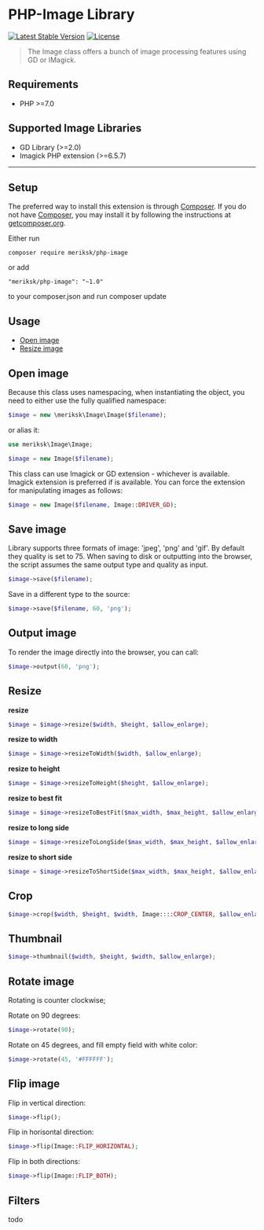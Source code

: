 PHP-Image Library
======================

[![Latest Stable Version](http://img.shields.io/github/release/meriksk/php-image.svg)](https://packagist.org/packages/meriksk/php-image)
[![License](https://poser.pugx.org/meriksk/php-image/license)](https://packagist.org/packages/meriksk/php-image)

> The Image class offers a bunch of image processing features using GD or IMagick.

## Requirements

- PHP >=7.0

## Supported Image Libraries

- GD Library (>=2.0)
- Imagick PHP extension (>=6.5.7)

------------------

## Setup

The preferred way to install this extension is through [Composer](https://getcomposer.org/).
If you do not have [Composer](https://getcomposer.org/), you may install it by following the instructions at [getcomposer.org](https://getcomposer.org/).

Either run

```
composer require meriksk/php-image
```

or add 

```
"meriksk/php-image": "~1.0" 
```

to your composer.json and run composer update

## Usage

* [Open image](#open-image)
* [Resize image](#resize-image)

Open image
----------

Because this class uses namespacing, when instantiating the object, you need to either use the fully qualified namespace:

```php
$image = new \meriksk\Image\Image($filename);
```

or alias it:

```php 
use meriksk\Image\Image;

$image = new Image($filename);
```

This class can use Imagick or GD extension - whichever is available.
Imagick extension is preferred if is available. You can force the extension for manipulating images as follows:

```php
$image = new Image($filename, Image::DRIVER_GD);
```

Save image
----------

Library supports three formats of image: 'jpeg', 'png' and 'gif'. By default they quality is set to 75. When saving to disk or outputting into the browser, the script assumes the same output type and quality as input.

```php
$image->save($filename);
```

Save in a different type to the source:

```php
$image->save($filename, 60, 'png');
```

Output image
----------

To render the image directly into the browser, you can call:

```php
$image->output(60, 'png');
```

Resize
------------

**resize**

```php
$image = $image->resize($width, $height, $allow_enlarge);
```

**resize to width**

```php
$image = $image->resizeToWidth($width, $allow_enlarge);
```

**resize to height**

```php
$image = $image->resizeToHeight($height, $allow_enlarge);
```

**resize to best fit**

```php
$image = $image->resizeToBestFit($max_width, $max_height, $allow_enlarge);
```

**resize to long side**

```php
$image = $image->resizeToLongSide($max_width, $max_height, $allow_enlarge);
```

**resize to short side**

```php
$image = $image->resizeToShortSide($max_width, $max_height, $allow_enlarge);
```


Crop
----------

```php
$image->crop($width, $height, $width, Image::::CROP_CENTER, $allow_enlarge);
```

Thumbnail
----------

```php
$image->thumbnail($width, $height, $width, $allow_enlarge);
```

Rotate image
------------

Rotating is counter clockwise;

Rotate on 90 degrees:

```php
$image->rotate(90);
```

Rotate on 45 degrees, and fill empty field with white color:

```php
$image->rotate(45, '#FFFFFF');
```

Flip image
----------

Flip in vertical direction:

```php
$image->flip();
```

Flip in horisontal direction:

```php
$image->flip(Image::FLIP_HORIZONTAL);
```

Flip in both directions:

```php
$image->flip(Image::FLIP_BOTH);
```

Filters
-------

todo
